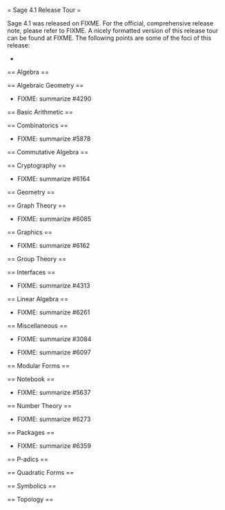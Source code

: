 = Sage 4.1 Release Tour =

Sage 4.1 was released on FIXME. For the official, comprehensive release note, please refer to FIXME. A nicely formatted version of this release tour can be found at FIXME. The following points are some of the foci of this release:

 * 


== Algebra ==


== Algebraic Geometry ==


 * FIXME: summarize #4290


== Basic Arithmetic ==


== Combinatorics ==


 * FIXME: summarize #5878


== Commutative Algebra ==


== Cryptography ==


 * FIXME: summarize #6164


== Geometry ==


== Graph Theory ==


 * FIXME: summarize #6085


== Graphics ==


 * FIXME: summarize #6162


== Group Theory ==


== Interfaces ==


 * FIXME: summarize #4313


== Linear Algebra ==


 * FIXME: summarize #6261


== Miscellaneous ==


 * FIXME: summarize #3084

 * FIXME: summarize #6097


== Modular Forms ==


== Notebook ==


 * FIXME: summarize #5637


== Number Theory ==


 * FIXME: summarize #6273


== Packages ==


 * FIXME: summarize #6359


== P-adics ==


== Quadratic Forms ==


== Symbolics ==


== Topology ==
